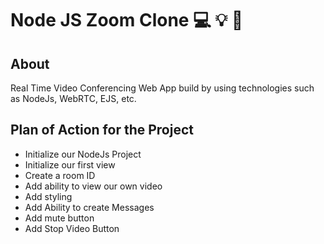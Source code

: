 # Node JS Zoom Clone 💻 💡 🚀
## About
Real Time Video Conferencing Web App build by using technologies such as NodeJs, WebRTC, EJS, etc.

## Plan of Action for the Project

- Initialize our NodeJs Project <DONE>
- Initialize our first view
- Create a room ID
- Add ability to view our own video
- Add styling
- Add Ability to create Messages
- Add mute button
- Add Stop Video Button

